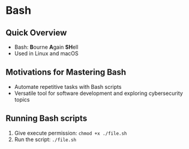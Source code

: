 # Bash

## Quick Overview
- Bash: **B**ourne **A**gain **SH**ell
- Used in Linux and macOS


## Motivations for Mastering Bash
- Automate repetitive tasks with Bash scripts
- Versatile tool for software development and exploring cybersecurity topics


## Running Bash scripts
1. Give execute permission: `chmod +x ./file.sh`
2. Run the script: `./file.sh`